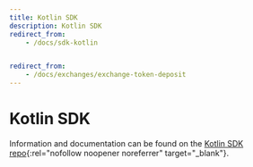 ```yaml
---
title: Kotlin SDK
description: Kotlin SDK
redirect_from:
    - /docs/sdk-kotlin


redirect_from:
    - /docs/exchanges/exchange-token-deposit
---
```


# Kotlin SDK

Information and documentation can be found on the [Kotlin SDK repo](https://github.com/fioprotocol/fiosdk_kotlin){:rel="nofollow noopener noreferrer" target="_blank"}.